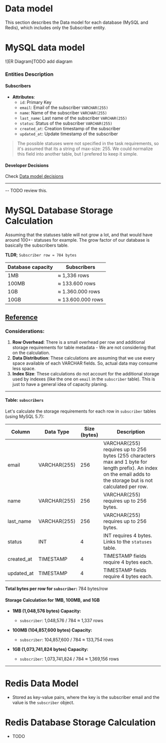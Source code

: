 # Data model

This section describes the Data model for each database (MySQL and Redis), which includes only the Subscriber entity.

# MySQL data model

![ER Diagram]TODO add diagram

### Entities Description

#### Subscribers
- **Attributes**:
  - `id`: Primary Key
  - `email`: Email of the subscriber `VARCHAR(255)`
  - `name`: Name of the subscriber `VARCHAR(255)`
  - `last_name`: Last name of the subscriber `VARCHAR(255)`
  - `status`: Status of the subscriber `VARCHAR(255)`
  - `created_at`: Creation timestamp of the subscriber
  - `updated_at`: Update timestamp of the subscriber

> The possible statuses were not specified in the task requirements, so it's assumed that its a string of max-size: 255. We could normalize this field into another table, but I prefered to keep it simple.

#### Developer Decisions
Check [Data model decisions](./decisions.md#data-model)

----------

-- TODO review this.
# MySQL Database Storage Calculation

Assuming that the statuses table will not grow a lot, and that would have around 100+- statuses for example. The grow factor of our database is basically the subscribers table.

**TLDR**; `Subscriber row ≈ 784 bytes`

| Database capacity     | Subscribers      | 
|-----------------------|------------------|
| 1MB                   | ≈ 1,336 rows     |
| 100MB                 | ≈ 133.600 rows   |
| 1GB                   | ≈ 1.360.000 rows |
| 10GB                  | ≈ 13.600.000 rows|

[Reference](https://dev.mysql.com/doc/refman/8.0/en/storage-requirements.html)
----------

### Considerations:

1. **Row Overhead**: There is a small overhead per row and additional storage requirements for table metadata - We are not considering that on the calculation.
2. **Data Distribution**: These calculations are assuming that we use every space available of each VARCHAR fields. So, actual data may consume less space.
3. **Index Size**: These calculations do not account for the additional storage used by indexes (like the one on `email` in the `subscriber` table). This is just to have a general idea of capacity planing.

----------

#### Table: `subscribers`
Let's calculate the storage requirements for each row in `subscriber` tables (using MySQL 5.7):


| Column      | Data Type  | Size (bytes) | Description |
|-------------|------------|--------------|-------------|
| email       | VARCHAR(255) | 256       | VARCHAR(255) requires up to 256 bytes (255 characters max and 1 byte for length prefix). An index on the email adds to the storage but is not calculated per row. |
| name        | VARCHAR(255) | 256       | VARCHAR(255) requires up to 256 bytes. |
| last_name   | VARCHAR(255) | 256       | VARCHAR(255) requires up to 256 bytes. |
| status   | INT        | 4            | INT requires 4 bytes. Links to the `statuses` table. |
| created_at  | TIMESTAMP  | 4            | TIMESTAMP fields require 4 bytes each. |
| updated_at  | TIMESTAMP  | 4            | TIMESTAMP fields require 4 bytes each. |

**Total bytes per row for `subscriber`:** 784 bytes/row

#### Storage Calculation for 1MB, 100MB, and 1GB

- **1MB (1,048,576 bytes) Capacity:**
  - `subscriber`: 1,048,576 / 784 ≈ 1,337 rows

- **100MB (104,857,600 bytes) Capacity:**
  - `subscriber`: 104,857,600 / 784 ≈ 133,754 rows

- **1GB (1,073,741,824 bytes) Capacity:**
  - `subscriber`: 1,073,741,824 / 784 ≈ 1,369,156 rows

----------

# Redis Data Model
- Stored as key-value pairs, where the key is the subscriber email and the value is the `subscriber` object.



# Redis Database Storage Calculation
- TODO




